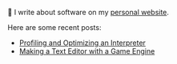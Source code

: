 👋 I write about software on my [personal website](https://healeycodes.com/).

Here are some recent posts:
- [Profiling and Optimizing an Interpreter](https://healeycodes.com/profiling-and-optimizing-an-interpreter)
- [Making a Text Editor with a Game Engine](https://healeycodes.com/making-a-text-editor-with-a-game-engine)

